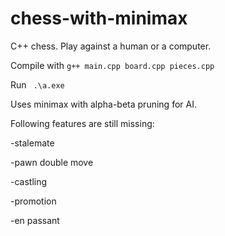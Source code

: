 # chess-with-minimax

C++ chess. Play against a human or a computer.

Compile with ```g++ main.cpp board.cpp pieces.cpp ``` 

Run ``` .\a.exe```

Uses minimax with alpha-beta pruning for AI.

Following features are still missing:

-stalemate

-pawn double move

-castling

-promotion

-en passant
